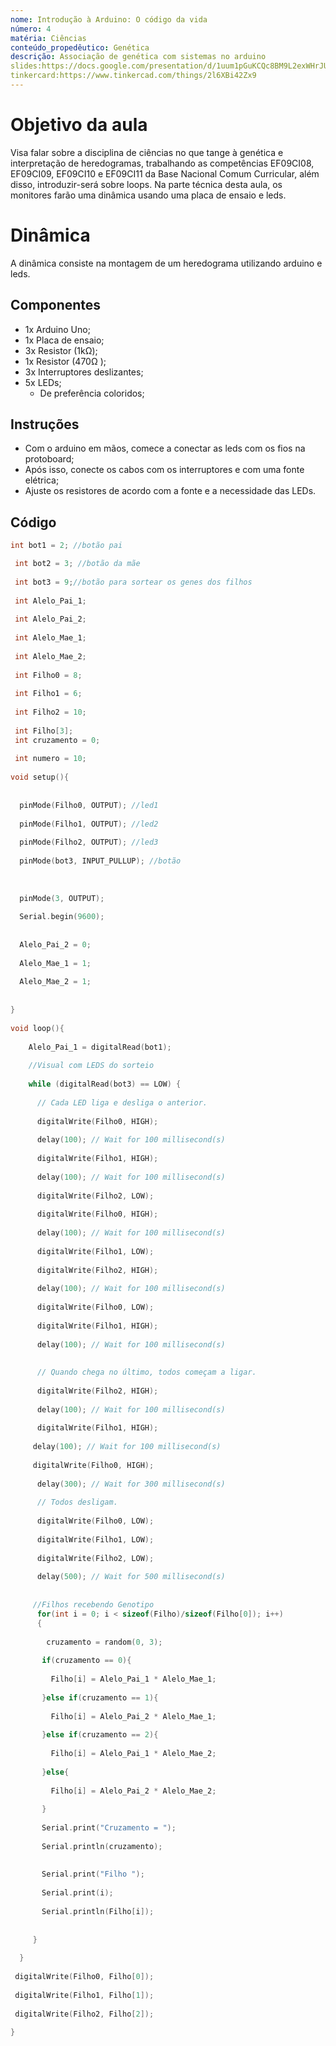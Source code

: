 ```yaml
---
nome: Introdução à Arduino: O código da vida
número: 4
matéria: Ciências
conteúdo_propedêutico: Genética
descrição: Associação de genética com sistemas no arduino
slides:https://docs.google.com/presentation/d/1uum1pGuKCQc8BM9L2exWHrJUfM-5k0Oa/edit?usp=sharing&ouid=117355551557473037768&rtpof=true&sd=true
tinkercard:https://www.tinkercad.com/things/2l6XBi42Zx9
---
```


# Objetivo da aula
Visa falar sobre a disciplina de ciências no que tange à genética e interpretação de heredogramas, trabalhando as competências EF09CI08, EF09CI09, EF09CI10 e EF09CI11 da Base Nacional Comum Curricular, além disso, introduzir-será sobre loops. Na parte técnica desta aula, os monitores farão uma dinâmica usando uma placa de ensaio e leds.

# Dinâmica
A dinâmica consiste na montagem de um heredograma utilizando arduino e leds.

## Componentes
- 1x Arduino Uno;
- 1x Placa de ensaio;
- 3x Resistor (1kΩ);
- 1x Resistor (470Ω );
- 3x Interruptores deslizantes;
- 5x LEDs;
  - De preferência coloridos;

## Instruções
- Com o arduino em mãos, comece a conectar as leds com os fios na protoboard;
- Após isso, conecte os cabos com os interruptores e com uma fonte elétrica;
- Ajuste os resistores de acordo com a fonte e a necessidade das LEDs.


##  Código
```c++
int bot1 = 2; //botão pai

 int bot2 = 3; //botão da mãe
 
 int bot3 = 9;//botão para sortear os genes dos filhos
 
 int Alelo_Pai_1;
 
 int Alelo_Pai_2; 
 
 int Alelo_Mae_1;
 
 int Alelo_Mae_2;
 
 int Filho0 = 8;
 
 int Filho1 = 6;
 
 int Filho2 = 10;
 
 int Filho[3];
 int cruzamento = 0;
 
 int numero = 10;
 
void setup(){
  
  
  pinMode(Filho0, OUTPUT); //led1
  
  pinMode(Filho1, OUTPUT); //led2
  
  pinMode(Filho2, OUTPUT); //led3
  
  pinMode(bot3, INPUT_PULLUP); //botão
  
 
 
  pinMode(3, OUTPUT);
  
  Serial.begin(9600);
  
 
  Alelo_Pai_2 = 0;
  
  Alelo_Mae_1 = 1;
  
  Alelo_Mae_2 = 1;
  
  
}
 
void loop(){
  
    Alelo_Pai_1 = digitalRead(bot1);
    
    //Visual com LEDS do sorteio
    
    while (digitalRead(bot3) == LOW) {
    
      // Cada LED liga e desliga o anterior.
      
      digitalWrite(Filho0, HIGH);
      
      delay(100); // Wait for 100 millisecond(s)
      
      digitalWrite(Filho1, HIGH);
      
      delay(100); // Wait for 100 millisecond(s)
      
      digitalWrite(Filho2, LOW);
      
      digitalWrite(Filho0, HIGH);
      
      delay(100); // Wait for 100 millisecond(s)
      
      digitalWrite(Filho1, LOW);
      
      digitalWrite(Filho2, HIGH);
      
      delay(100); // Wait for 100 millisecond(s)
      
      digitalWrite(Filho0, LOW);
      
      digitalWrite(Filho1, HIGH);
      
      delay(100); // Wait for 100 millisecond(s)
  
   
      // Quando chega no último, todos começam a ligar.   
      
      digitalWrite(Filho2, HIGH);
      
      delay(100); // Wait for 100 millisecond(s)
      
      digitalWrite(Filho1, HIGH);
     
     delay(100); // Wait for 100 millisecond(s)
     
     digitalWrite(Filho0, HIGH);
     
      delay(300); // Wait for 300 millisecond(s)
      
      // Todos desligam.
      
      digitalWrite(Filho0, LOW);
      
      digitalWrite(Filho1, LOW);
      
      digitalWrite(Filho2, LOW);
      
      delay(500); // Wait for 500 millisecond(s)
      
 
     //Filhos recebendo Genotipo    
      for(int i = 0; i < sizeof(Filho)/sizeof(Filho[0]); i++)
      {
    
        cruzamento = random(0, 3);
  
       if(cruzamento == 0){
       
         Filho[i] = Alelo_Pai_1 * Alelo_Mae_1;
  
       }else if(cruzamento == 1){
       
         Filho[i] = Alelo_Pai_2 * Alelo_Mae_1;
    
       }else if(cruzamento == 2){
       
         Filho[i] = Alelo_Pai_1 * Alelo_Mae_2;
    
       }else{
       
         Filho[i] = Alelo_Pai_2 * Alelo_Mae_2;
         
       }
      
       Serial.print("Cruzamento = ");
       
       Serial.println(cruzamento);
       
    
       Serial.print("Filho ");
       
       Serial.print(i);   
       
       Serial.println(Filho[i]);
       
 
     }
 
  }
 
 digitalWrite(Filho0, Filho[0]);
 
 digitalWrite(Filho1, Filho[1]);
 
 digitalWrite(Filho2, Filho[2]); 
  
}
```
